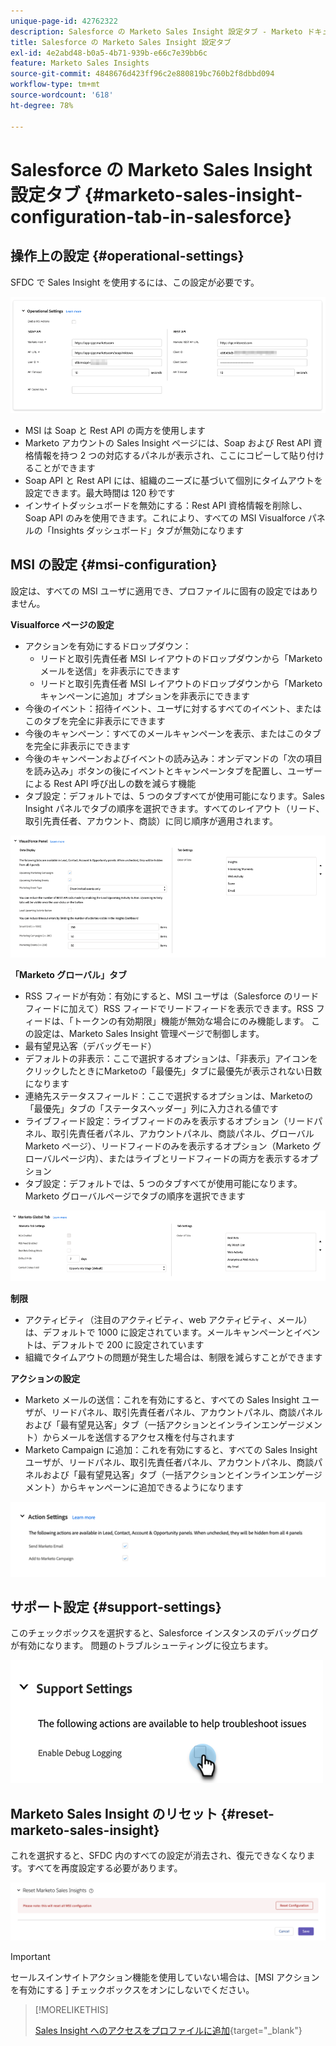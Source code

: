 ```yaml
---
unique-page-id: 42762322
description: Salesforce の Marketo Sales Insight 設定タブ - Marketo ドキュメント - 製品ドキュメント
title: Salesforce の Marketo Sales Insight 設定タブ
exl-id: 4e2abd48-b0a5-4b71-939b-e66c7e39bb6c
feature: Marketo Sales Insights
source-git-commit: 4848676d423ff96c2e880819bc760b2f8dbbd094
workflow-type: tm+mt
source-wordcount: '618'
ht-degree: 78%

---
```


# Salesforce の Marketo Sales Insight 設定タブ {#marketo-sales-insight-configuration-tab-in-salesforce}

## 操作上の設定 {#operational-settings}

SFDC で Sales Insight を使用するには、この設定が必要です。

![](assets/marketo-sales-insight-configuration-tab-in-salesforce-1.png)

* MSI は Soap と Rest API の両方を使用します
* Marketo アカウントの Sales Insight ページには、Soap および Rest API 資格情報を持つ 2 つの対応するパネルが表示され、ここにコピーして貼り付けることができます
* Soap API と Rest API には、組織のニーズに基づいて個別にタイムアウトを設定できます。最大時間は 120 秒です
* インサイトダッシュボードを無効にする：Rest API 資格情報を削除し、Soap API のみを使用できます。これにより、すべての MSI Visualforce パネルの「Insights ダッシュボード」タブが無効になります

## MSI の設定 {#msi-configuration}

設定は、すべての MSI ユーザに適用でき、プロファイルに固有の設定ではありません。

**Visualforce ページの設定**

* アクションを有効にするドロップダウン：
   * リードと取引先責任者 MSI レイアウトのドロップダウンから「Marketo メールを送信」を非表示にできます
   * リードと取引先責任者 MSI レイアウトのドロップダウンから「Marketo キャンペーンに追加」オプションを非表示にできます
* 今後のイベント：招待イベント、ユーザに対するすべてのイベント、またはこのタブを完全に非表示にできます
* 今後のキャンペーン：すべてのメールキャンペーンを表示、またはこのタブを完全に非表示にできます
* 今後のキャンペーンおよびイベントの読み込み：オンデマンドの「次の項目を読み込み」ボタンの後にイベントとキャンペーンタブを配置し、ユーザーによる Rest API 呼び出しの数を減らす機能
* タブ設定：デフォルトでは、5 つのタブすべてが使用可能になります。Sales Insight パネルでタブの順序を選択できます。すべてのレイアウト（リード、取引先責任者、アカウント、商談）に同じ順序が適用されます。

![](assets/marketo-sales-insight-configuration-tab-in-salesforce-2.png)

**「Marketo グローバル」タブ**

* RSS フィードが有効：有効にすると、MSI ユーザは（Salesforce のリードフィードに加えて）RSS フィードでリードフィードを表示できます。RSS フィードは、「トークンの有効期限」機能が無効な場合にのみ機能します。 この設定は、Marketo Sales Insight 管理ページで制御します。
* 最有望見込客（デバッグモード）
* デフォルトの非表示：ここで選択するオプションは、「非表示」アイコンをクリックしたときにMarketoの「最優先」タブに最優先が表示されない日数になります
* 連絡先ステータスフィールド：ここで選択するオプションは、Marketoの「最優先」タブの「ステータスヘッダー」列に入力される値です
* ライブフィード設定：ライブフィードのみを表示するオプション（リードパネル、取引先責任者パネル、アカウントパネル、商談パネル、グローバル Marketo ページ）、リードフィードのみを表示するオプション（Marketo グローバルページ内）、またはライブとリードフィードの両方を表示するオプション
* タブ設定：デフォルトでは、5 つのタブすべてが使用可能になります。Marketo グローバルページでタブの順序を選択できます

![](assets/marketo-sales-insight-configuration-tab-in-salesforce-3.png)

**制限**

* アクティビティ（注目のアクティビティ、web アクティビティ、メール）は、デフォルトで 1000 に設定されています。メールキャンペーンとイベントは、デフォルトで 200 に設定されています
* 組織でタイムアウトの問題が発生した場合は、制限を減らすことができます

**アクションの設定**

* Marketo メールの送信：これを有効にすると、すべての Sales Insight ユーザが、リードパネル、取引先責任者パネル、アカウントパネル、商談パネルおよび「最有望見込客」タブ（一括アクションとインラインエンゲージメント）からメールを送信するアクセス権を付与されます
* Marketo Campaign に追加：これを有効にすると、すべての Sales Insight ユーザが、リードパネル、取引先責任者パネル、アカウントパネル、商談パネルおよび「最有望見込客」タブ（一括アクションとインラインエンゲージメント）からキャンペーンに追加できるようになります

![](assets/marketo-sales-insight-configuration-tab-in-salesforce-4.png)

## サポート設定 {#support-settings}

このチェックボックスを選択すると、Salesforce インスタンスのデバッグログが有効になります。 問題のトラブルシューティングに役立ちます。

![](assets/marketo-sales-insight-configuration-tab-in-salesforce-5.png)

## Marketo Sales Insight のリセット {#reset-marketo-sales-insight}

これを選択すると、SFDC 内のすべての設定が消去され、復元できなくなります。すべてを再度設定する必要があります。

![](assets/marketo-sales-insight-configuration-tab-in-salesforce-6.png)

>[!IMPORTANT]
>
>セールスインサイトアクション機能を使用していない場合は、[MSI アクションを有効にする ] チェックボックスをオンにしないでください。

>[!MORELIKETHIS]
>
>[Sales Insight へのアクセスをプロファイルに追加](/help/marketo/product-docs/marketo-sales-insight/msi-for-salesforce/configuration/add-sales-insight-access-to-profiles.md){target="_blank"}

